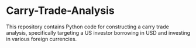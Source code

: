 # Carry-Trade-Analysis
This repository contains Python code for constructing a carry trade analysis, specifically targeting a US investor borrowing in USD and investing in various foreign currencies. 
